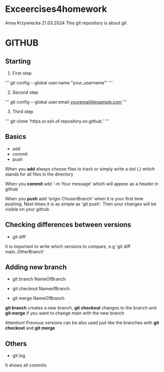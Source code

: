 # Exceercises4homework
Anna Krzywiecka 21.03.2024 This git repository is about git
# GITHUB
## Starting
1. First step

'''
git config --global user.name "your_username"'
'''

2. Second step

'''
git config --global user.email youremail@example.com
'''

3. Third step

'''
git clone 'https.or.ssh.of.repository.on.github.'
'''

## Basics 
* add
* commit
* push


When you **add** always choose files to track or simply write a dot (.) which stands for all files in the directory

When you **commit** add '-m Your message' which will appear as a header in github 

When you **push** add 'origin ChosenBranch' when it is your first time pushing. Next times it is as simple as 'git push'. Then your changes will be visible on your github

## Checking differences between versions

* git diff

It is important to write which versions to compare, e.g 'git diff main..OtherBranch'

## Adding new branch

* git branch NameOfBranch

* git checkout NameofBranch

* git merge NameOfBranch

**git branch** creates a new branch, **git checkout**  changes to the branch and **git merge** if you want to change main with the new branch

Attention! Previous versions can be also used just like the branches with **git checkout** and **git merge**

## Others

* git log

It shows all commits
